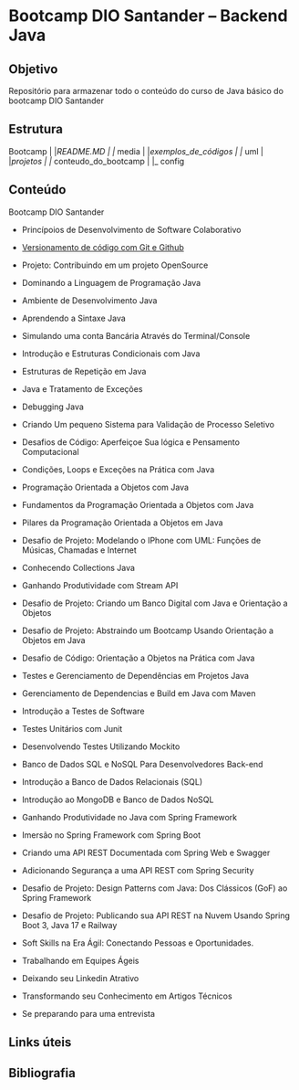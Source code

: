 # Bootcamp DIO Santander – Backend Java

## Objetivo

Repositório para armazenar todo o conteúdo do curso de Java básico do bootcamp DIO Santander

## Estrutura

Bootcamp
|
|_README.MD
|
|_ media
|
|_exemplos_de_códigos
|
|_ uml
|
|_projetos
|
|_ conteudo_do_bootcamp
|
|_ config

## Conteúdo

Bootcamp DIO Santander

* Princípoios de Desenvolvimento de Software Colaborativo

* [Versionamento de código com Git e Github](/conteudo_bootcamp/Versionamento_de_código_com_Git_e_Github.md)

* Projeto: Contribuindo em um projeto OpenSource

* Dominando a Linguagem de Programação Java

* Ambiente de Desenvolvimento Java

* Aprendendo a Sintaxe Java
* Simulando uma conta Bancária Através do Terminal/Console
* Introdução e Estruturas Condicionais com Java
* Estruturas de Repetição em Java
* Java e Tratamento de Exceções
* Debugging Java
* Criando Um pequeno Sistema para Validação de Processo Seletivo
* Desafios de Código: Aperfeiçoe Sua lógica e Pensamento Computacional
* Condições, Loops e Exceções na Prática com Java

* Programação Orientada a Objetos com Java

* Fundamentos da Programação Orientada a Objetos com Java

* Pilares da Programação Orientada a Objetos em Java
* Desafio de Projeto:
 Modelando o IPhone com UML: Funções de Músicas, Chamadas e Internet
* Conhecendo Collections Java
* Ganhando Produtividade com Stream API
* Desafio de Projeto:
 Criando um Banco Digital com Java e Orientação a Objetos
* Desafio de Projeto:
 Abstraindo um Bootcamp Usando Orientação a Objetos em Java
* Desafio de Código:
 Orientação a Objetos na Prática com Java

* Testes e Gerenciamento de Dependências em Projetos Java

* Gerenciamento de Dependencias e Build em Java com Maven

* Introdução a Testes de Software
* Testes Unitários com Junit
* Desenvolvendo Testes Utilizando Mockito

* Banco de Dados SQL e NoSQL Para Desenvolvedores Back-end

* Introdução a Banco de Dados Relacionais (SQL)

* Introdução ao MongoDB e Banco de Dados NoSQL

* Ganhando Produtividade no Java com Spring Framework

* Imersão no Spring Framework com Spring Boot

* Criando uma API REST Documentada com Spring Web e Swagger
* Adicionando Segurança a uma API REST com Spring Security
* Desafio de Projeto:
 Design Patterns com Java: Dos Clássicos (GoF) ao Spring Framework
* Desafio de Projeto:
 Publicando sua API REST na Nuvem Usando Spring Boot 3, Java 17 e Railway

* Soft Skills na Era Ágil: Conectando Pessoas e Oportunidades.

* Trabalhando em Equipes Ágeis

* Deixando seu Linkedin Atrativo
* Transformando seu Conhecimento em Artigos Técnicos
* Se preparando para uma entrevista

## Links úteis

## Bibliografia
